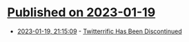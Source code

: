 # [Published on 2023-01-19](index.md)

* [2023-01-19, 21:15:09](https://news.ycombinator.com/item?id=34445702) - [Twitterrific Has Been Discontinued](https://blog.iconfactory.com/2023/01/twitterrific-end-of-an-era/)
